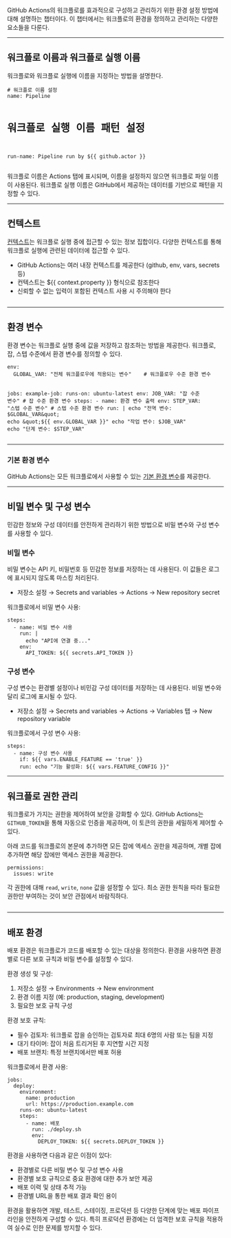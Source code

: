 <p>GitHub Actions의 워크플로를 효과적으로 구성하고 관리하기 위한 환경 설정 방법에 대해 설명하는 챕터이다. 이 챕터에서는 워크플로의 환경을 정의하고 관리하는 다양한 요소들을 다룬다.</p>
<hr />
<h2 id="워크플로-이름과-워크플로-실행-이름">워크플로 이름과 워크플로 실행 이름</h2>
<p>워크플로와 워크플로 실행에 이름을 지정하는 방법을 설명한다.</p>
<pre><code class="language-yaml"># 워크플로 이름 설정
name: Pipeline

# 워크플로 실행 이름 패턴 설정
run-name: Pipeline run by ${{ github.actor }}</code></pre>
<p>워크플로 이름은 Actions 탭에 표시되며, 이름을 설정하지 않으면 워크플로 파일 이름이 사용된다. 워크플로 실행 이름은 GitHub에서 제공하는 데이터를 기반으로 패턴을 지정할 수 있다.</p>
<hr />
<h2 id="컨텍스트">컨텍스트</h2>
<p><a href="https://docs.github.com/en/actions/writing-workflows/choosing-what-your-workflow-does/accessing-contextual-information-about-workflow-runs#context-availability">컨텍스트</a>는 워크플로 실행 중에 접근할 수 있는 정보 집합이다. 다양한 컨텍스트를 통해 워크플로 실행에 관련된 데이터에 접근할 수 있다.</p>
<ul>
<li>GitHub Actions는 여러 내장 컨텍스트를 제공한다 (github, env, vars, secrets 등)</li>
<li>컨텍스트는 ${{ context.property }} 형식으로 참조한다</li>
<li>신뢰할 수 없는 입력이 포함된 컨텍스트 사용 시 주의해야 한다</li>
</ul>
<p><img alt="" src="https://velog.velcdn.com/images/ekdeon/post/e1a84c91-ea02-4486-8ec7-71bc85706007/image.png" /></p>
<hr />
<h2 id="환경-변수">환경 변수</h2>
<p>환경 변수는 워크플로 실행 중에 값을 저장하고 참조하는 방법을 제공한다. 워크플로, 잡, 스텝 수준에서 환경 변수를 정의할 수 있다.</p>
<pre><code class="language-yml">env:
  GLOBAL_VAR: &quot;전체 워크플로우에 적용되는 변수&quot;    # 워크플로우 수준 환경 변수

jobs:
  example-job:
    runs-on: ubuntu-latest
    env:
      JOB_VAR: &quot;잡 수준 변수&quot;                  # 잡 수준 환경 변수
    steps:
      - name: 환경 변수 출력
        env:
          STEP_VAR: &quot;스텝 수준 변수&quot;             # 스텝 수준 환경 변수
        run: |
          echo &quot;전역 변수: $GLOBAL_VAR&quot;
          echo &quot;${{ env.GLOBAL_VAR }}&quot;
          echo &quot;작업 변수: $JOB_VAR&quot;
          echo &quot;단계 변수: $STEP_VAR&quot;</code></pre>
<hr />
<h3 id="기본-환경-변수">기본 환경 변수</h3>
<p>GitHub Actions는 모든 워크플로에서 사용할 수 있는 <a href="https://docs.github.com/en/actions/writing-workflows/choosing-what-your-workflow-does/store-information-in-variables#default-environment-variables">기본 환경 변수</a>를 제공한다.</p>
<hr />
<h2 id="비밀-변수-및-구성-변수">비밀 변수 및 구성 변수</h2>
<p>민감한 정보와 구성 데이터를 안전하게 관리하기 위한 방법으로 비밀 변수와 구성 변수를 사용할 수 있다.</p>
<h3 id="비밀-변수">비밀 변수</h3>
<p>비밀 변수는 API 키, 비밀번호 등 민감한 정보를 저장하는 데 사용된다. 이 값들은 로그에 표시되지 않도록 마스킹 처리된다.</p>
<ul>
<li>저장소 설정 → Secrets and variables → Actions → New repository secret</li>
</ul>
<p>워크플로에서 비밀 변수 사용:</p>
<pre><code class="language-yaml">steps:
  - name: 비밀 변수 사용
    run: |
      echo &quot;API에 연결 중...&quot;
    env:
      API_TOKEN: ${{ secrets.API_TOKEN }}</code></pre>
<h3 id="구성-변수">구성 변수</h3>
<p>구성 변수는 환경별 설정이나 비민감 구성 데이터를 저장하는 데 사용된다. 비밀 변수와 달리 로그에 표시될 수 있다.</p>
<ul>
<li>저장소 설정 → Secrets and variables → Actions → Variables 탭 → New repository variable</li>
</ul>
<p>워크플로에서 구성 변수 사용:</p>
<pre><code class="language-yaml">steps:
  - name: 구성 변수 사용
    if: ${{ vars.ENABLE_FEATURE == 'true' }}
    run: echo &quot;기능 활성화: ${{ vars.FEATURE_CONFIG }}&quot;</code></pre>
<hr />
<h2 id="워크플로-권한-관리">워크플로 권한 관리</h2>
<p>워크플로가 가지는 권한을 제어하여 보안을 강화할 수 있다. GitHub Actions는 <code>GITHUB_TOKEN</code>을 통해 자동으로 인증을 제공하며, 이 토큰의 권한을 세밀하게 제어할 수 있다.</p>
<p>아래 코드를 워크플로의 본문에 추가하면 모든 잡에 엑세스 권한을 제공하며, 개별 잡에 추가하면 해당 잡에만 액세스 권한을 제공한다.</p>
<pre><code class="language-yaml">permissions:
  issues: write</code></pre>
<p>각 권한에 대해 <code>read</code>, <code>write</code>, <code>none</code> 값을 설정할 수 있다. 최소 권한 원칙을 따라 필요한 권한만 부여하는 것이 보안 관점에서 바람직하다.</p>
<p><img alt="" src="https://velog.velcdn.com/images/ekdeon/post/65c18e54-ff86-4a9a-adcf-0fac0d455d39/image.png" /></p>
<hr />
<h2 id="배포-환경">배포 환경</h2>
<p>배포 환경은 워크플로가 코드를 배포할 수 있는 대상을 정의한다. 환경을 사용하면 환경별로 다른 보호 규칙과 비밀 변수를 설정할 수 있다.</p>
<p>환경 생성 및 구성:</p>
<ol>
<li>저장소 설정 → Environments → New environment</li>
<li>환경 이름 지정 (예: production, staging, development)</li>
<li>필요한 보호 규칙 구성</li>
</ol>
<p>환경 보호 규칙:</p>
<ul>
<li>필수 검토자: 워크플로 잡을 승인하는 검토자로 최대 6명의 사람 또는 팀을 지정</li>
<li>대기 타이머: 잡이 처음 트리거된 후 지연할 시간 지정</li>
<li>배포 브랜치: 특정 브랜치에서만 배포 허용</li>
</ul>
<p>워크플로에서 환경 사용:</p>
<pre><code class="language-yaml">jobs:
  deploy:
    environment:
      name: production
      url: https://production.example.com
    runs-on: ubuntu-latest
    steps:
      - name: 배포
        run: ./deploy.sh
        env:
          DEPLOY_TOKEN: ${{ secrets.DEPLOY_TOKEN }}</code></pre>
<p>환경을 사용하면 다음과 같은 이점이 있다:</p>
<ul>
<li>환경별로 다른 비밀 변수 및 구성 변수 사용</li>
<li>환경별 보호 규칙으로 중요 환경에 대한 추가 보안 제공</li>
<li>배포 이력 및 상태 추적 가능</li>
<li>환경별 URL을 통한 배포 결과 확인 용이</li>
</ul>
<p>환경을 활용하면 개발, 테스트, 스테이징, 프로덕션 등 다양한 단계에 맞는 배포 파이프라인을 안전하게 구성할 수 있다. 특히 프로덕션 환경에는 더 엄격한 보호 규칙을 적용하여 실수로 인한 문제를 방지할 수 있다.</p>
